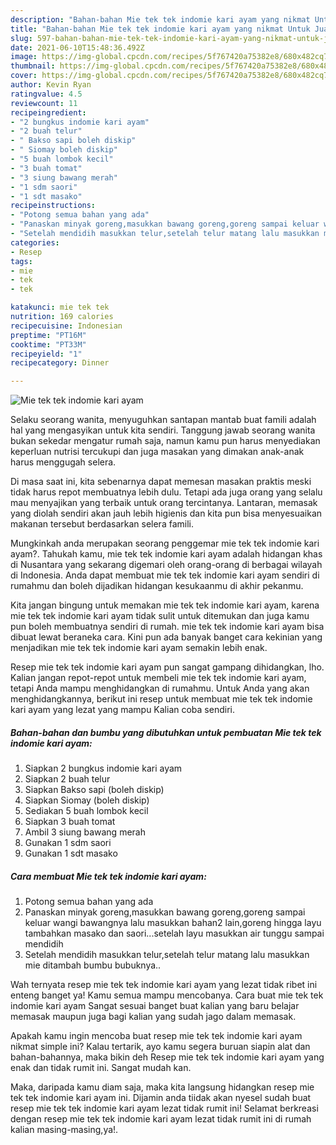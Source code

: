 ```yaml
---
description: "Bahan-bahan Mie tek tek indomie kari ayam yang nikmat Untuk Jualan"
title: "Bahan-bahan Mie tek tek indomie kari ayam yang nikmat Untuk Jualan"
slug: 597-bahan-bahan-mie-tek-tek-indomie-kari-ayam-yang-nikmat-untuk-jualan
date: 2021-06-10T15:48:36.492Z
image: https://img-global.cpcdn.com/recipes/5f767420a75382e8/680x482cq70/mie-tek-tek-indomie-kari-ayam-foto-resep-utama.jpg
thumbnail: https://img-global.cpcdn.com/recipes/5f767420a75382e8/680x482cq70/mie-tek-tek-indomie-kari-ayam-foto-resep-utama.jpg
cover: https://img-global.cpcdn.com/recipes/5f767420a75382e8/680x482cq70/mie-tek-tek-indomie-kari-ayam-foto-resep-utama.jpg
author: Kevin Ryan
ratingvalue: 4.5
reviewcount: 11
recipeingredient:
- "2 bungkus indomie kari ayam"
- "2 buah telur"
- " Bakso sapi boleh diskip"
- " Siomay boleh diskip"
- "5 buah lombok kecil"
- "3 buah tomat"
- "3 siung bawang merah"
- "1 sdm saori"
- "1 sdt masako"
recipeinstructions:
- "Potong semua bahan yang ada"
- "Panaskan minyak goreng,masukkan bawang goreng,goreng sampai keluar wangi bawangnya lalu masukkan bahan2 lain,goreng hingga layu tambahkan masako dan saori...setelah layu masukkan air tunggu sampai mendidih"
- "Setelah mendidih masukkan telur,setelah telur matang lalu masukkan mie ditambah bumbu bubuknya.."
categories:
- Resep
tags:
- mie
- tek
- tek

katakunci: mie tek tek 
nutrition: 169 calories
recipecuisine: Indonesian
preptime: "PT16M"
cooktime: "PT33M"
recipeyield: "1"
recipecategory: Dinner

---
```



![Mie tek tek indomie kari ayam](https://img-global.cpcdn.com/recipes/5f767420a75382e8/680x482cq70/mie-tek-tek-indomie-kari-ayam-foto-resep-utama.jpg)

Selaku seorang wanita, menyuguhkan santapan mantab buat famili adalah hal yang mengasyikan untuk kita sendiri. Tanggung jawab seorang  wanita bukan sekedar mengatur rumah saja, namun kamu pun harus menyediakan keperluan nutrisi tercukupi dan juga masakan yang dimakan anak-anak harus menggugah selera.

Di masa  saat ini, kita sebenarnya dapat memesan masakan praktis meski tidak harus repot membuatnya lebih dulu. Tetapi ada juga orang yang selalu mau menyajikan yang terbaik untuk orang tercintanya. Lantaran, memasak yang diolah sendiri akan jauh lebih higienis dan kita pun bisa menyesuaikan makanan tersebut berdasarkan selera famili. 



Mungkinkah anda merupakan seorang penggemar mie tek tek indomie kari ayam?. Tahukah kamu, mie tek tek indomie kari ayam adalah hidangan khas di Nusantara yang sekarang digemari oleh orang-orang di berbagai wilayah di Indonesia. Anda dapat membuat mie tek tek indomie kari ayam sendiri di rumahmu dan boleh dijadikan hidangan kesukaanmu di akhir pekanmu.

Kita jangan bingung untuk memakan mie tek tek indomie kari ayam, karena mie tek tek indomie kari ayam tidak sulit untuk ditemukan dan juga kamu pun boleh membuatnya sendiri di rumah. mie tek tek indomie kari ayam bisa dibuat lewat beraneka cara. Kini pun ada banyak banget cara kekinian yang menjadikan mie tek tek indomie kari ayam semakin lebih enak.

Resep mie tek tek indomie kari ayam pun sangat gampang dihidangkan, lho. Kalian jangan repot-repot untuk membeli mie tek tek indomie kari ayam, tetapi Anda mampu menghidangkan di rumahmu. Untuk Anda yang akan menghidangkannya, berikut ini resep untuk membuat mie tek tek indomie kari ayam yang lezat yang mampu Kalian coba sendiri.

<!--inarticleads1-->

##### Bahan-bahan dan bumbu yang dibutuhkan untuk pembuatan Mie tek tek indomie kari ayam:

1. Siapkan 2 bungkus indomie kari ayam
1. Siapkan 2 buah telur
1. Siapkan  Bakso sapi (boleh diskip)
1. Siapkan  Siomay (boleh diskip)
1. Sediakan 5 buah lombok kecil
1. Siapkan 3 buah tomat
1. Ambil 3 siung bawang merah
1. Gunakan 1 sdm saori
1. Gunakan 1 sdt masako




<!--inarticleads2-->

##### Cara membuat Mie tek tek indomie kari ayam:

1. Potong semua bahan yang ada
1. Panaskan minyak goreng,masukkan bawang goreng,goreng sampai keluar wangi bawangnya lalu masukkan bahan2 lain,goreng hingga layu tambahkan masako dan saori...setelah layu masukkan air tunggu sampai mendidih
1. Setelah mendidih masukkan telur,setelah telur matang lalu masukkan mie ditambah bumbu bubuknya..




Wah ternyata resep mie tek tek indomie kari ayam yang lezat tidak ribet ini enteng banget ya! Kamu semua mampu mencobanya. Cara buat mie tek tek indomie kari ayam Sangat sesuai banget buat kalian yang baru belajar memasak maupun juga bagi kalian yang sudah jago dalam memasak.

Apakah kamu ingin mencoba buat resep mie tek tek indomie kari ayam nikmat simple ini? Kalau tertarik, ayo kamu segera buruan siapin alat dan bahan-bahannya, maka bikin deh Resep mie tek tek indomie kari ayam yang enak dan tidak rumit ini. Sangat mudah kan. 

Maka, daripada kamu diam saja, maka kita langsung hidangkan resep mie tek tek indomie kari ayam ini. Dijamin anda tiidak akan nyesel sudah buat resep mie tek tek indomie kari ayam lezat tidak rumit ini! Selamat berkreasi dengan resep mie tek tek indomie kari ayam lezat tidak rumit ini di rumah kalian masing-masing,ya!.

